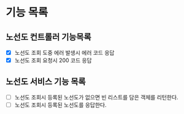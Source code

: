 # 기능 목록 

## 노선도 컨트롤러 기능목록

- [X] 노선도 조회 도중 에러 발생시 에러 코드 응답
- [X] 노선도 조회 요청시 200 코드 응답

## 노선도 서비스 기능 목록

- [ ] 노선도 조회시 등록된 노선도가 없으면 빈 리스트를 담은 객체를 리턴한다.
- [ ] 노선도 조회시 등록된 노선도를 응답한다.